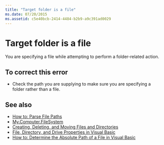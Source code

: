 ```yaml
---
title: "Target folder is a file"
ms.date: 07/20/2015
ms.assetid: c5e40bcb-2414-4484-b2b9-a9c391ad0029
---
```

# Target folder is a file
You are specifying a file while attempting to perform a folder-related action.  
  
## To correct this error  
  
- Check the path you are supplying to make sure you are specifying a folder rather than a file.  
  
## See also

- [How to: Parse File Paths](../developing-apps/programming/drives-directories-files/how-to-parse-file-paths.md)
- [My.Computer.FileSystem](xref:Microsoft.VisualBasic.FileIO.FileSystem)
- [Creating, Deleting, and Moving Files and Directories](../developing-apps/programming/drives-directories-files/creating-deleting-and-moving-files-and-directories.md)
- [File, Directory, and Drive Properties in Visual Basic](/previous-versions/visualstudio/visual-studio-2010/as4xcs58(v=vs.100))
- [How to: Determine the Absolute Path of a File in Visual Basic](/previous-versions/visualstudio/visual-studio-2010/e00wt2d8(v=vs.100))
